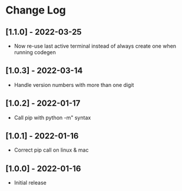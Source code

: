 # Change Log
## [1.1.0] - 2022-03-25
- Now re-use last active terminal instead of always create one when running codegen
## [1.0.3] - 2022-03-14
- Handle version numbers with more than one digit
## [1.0.2] - 2022-01-17
- Call pip with python -m" syntax
## [1.0.1] - 2022-01-16
- Correct pip call on linux & mac
## [1.0.0] - 2022-01-16
- Initial release